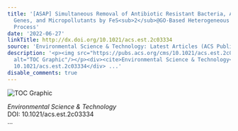 ```yaml
---
title: '[ASAP] Simultaneous Removal of Antibiotic Resistant Bacteria, Antibiotic Resistance
  Genes, and Micropollutants by FeS<sub>2</sub>@GO-Based Heterogeneous Photo-Fenton
  Process'
date: '2022-06-27'
linkTitle: http://dx.doi.org/10.1021/acs.est.2c03334
source: 'Environmental Science & Technology: Latest Articles (ACS Publications)'
description: '<p><img src="https://pubs.acs.org/cms/10.1021/acs.est.2c03334/asset/images/medium/es2c03334_0009.gif"
  alt="TOC Graphic"/></p><div><cite>Environmental Science & Technology</cite></div><div>DOI:
  10.1021/acs.est.2c03334</div> ...'
disable_comments: true
---
```

<p><img src="https://pubs.acs.org/cms/10.1021/acs.est.2c03334/asset/images/medium/es2c03334_0009.gif" alt="TOC Graphic"/></p><div><cite>Environmental Science & Technology</cite></div><div>DOI: 10.1021/acs.est.2c03334</div> ...